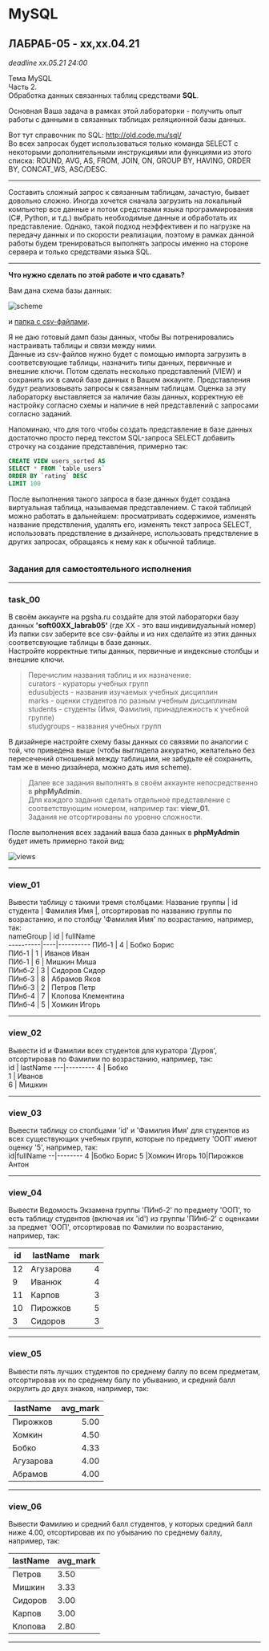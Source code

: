 # MySQL

## ЛАБРАБ-05 - xx,xx.04.21  

_deadline xx.05.21 24:00_  

Тема MySQL  
Часть 2.  
Обработка данных связанных таблиц средствами **SQL**.  

Основная Ваша задача в рамках этой лабораторки - получить опыт работы с данными в связанных таблицах реляционной базы данных.  

Вот тут справочник по SQL: http://old.code.mu/sql/  
Во всех запросах будет использоваться только команда SELECT с некоторыми дополнительными инструкциями или функциями из этого списка: ROUND, AVG, AS, FROM, JOIN, ON, GROUP BY, HAVING, ORDER BY, CONCAT_WS, ASC/DESC.  

---  

Составить сложный запрос к связанным таблицам, зачастую, бывает довольно сложно. Иногда хочется сначала загрузить на локальный компьютер все данные и потом средствами языка программирования (C#, Python, и т.д.) выбрать необходимые данные и обработать их представление. Однако, такой подход неэффективен и по нагрузке на передачу данных и по скорости реализации, поэтому в рамках данной работы будем тренироваться выполнять запросы именно на стороне сервера и только средствами языка SQL.  

---  

**Что нужно сделать по этой работе и что сдавать?**  

Вам дана схема базы данных:  

![scheme](./csv/scheme.jpg)  

и [папка с csv-файлами](./csv/).  

Я не даю готовый дамп базы данных, чтобы Вы потренировались настраивать таблицы и связи между ними.  
Данные из csv-файлов нужно будет с помощью импорта загрузить в соответсвующие таблицы, назначить типы данных, первичные и внешние ключи. Потом сделать несколько представлений (VIEW) и сохранить их в самой базе данных в Вашем аккаунте. Представления будут реализовывать запросы к связанным таблицам. Оценка за эту лабораторку выставляется за наличие базы данных, корректную её настройку согласно схемы и наличие в ней представлений с запросами согласно заданий.  

Напоминаю, что для того чтобы создать представление в базе данных достаточно просто перед текстом SQL-запроса SELECT добавить строчку на создание представления, примерно так:  

```SQL
CREATE VIEW users_sorted AS 
SELECT * FROM `table_users`
ORDER BY `rating` DESC
LIMIT 100
```

После выполнения такого запроса в базе данных будет создана виртуальная таблица, называемая представлением. С такой таблицей можно работать в дальнейшем: просматривать содержимое, изменять название предствления, удалять его, изменять текст запроса SELECT, использовать предствление в дизайнере, использовать предствление в других запросах, обращаясь к нему как к обычной таблице.  

```txt

```

### Задания для самостоятельного исполнения  

---  

### task_00  

В своём аккаунте на pgsha.ru создайте для этой лабораторки базу данных **'soft00XX_labrab05'** (где XX - это ваш индивидуальный номер)  
Из папки csv заберите все csv-файлы и из них сделайте из этих данных соответсвующие таблицы в базе данных.  
Настройте корректные типы данных, первичные и индексные столбцы и внешние ключи.  

> Перечислим названия таблиц и их назначение:  
> curators - кураторы учебных групп  
> edusubjects - названия изучаемых учебных дисциплин  
> marks - оценки студентов по разным учебным дисциплинам  
> students - студенты (Имя, Фамилия, принадлежность к учебной группе)  
> studygroups - названия учебных групп  

В дизайнере настройте схему базы данных со связями по аналогии с той, что приведена выше (чтобы выглядела аккуратно, желательно без пересечений отношений между таблицами, не забудьте её сохранить, там же в меню дизайнера, можно дать имя scheme).  

> Далее все задания выполнять в своём аккаунте  непосредственно в **phpMyAdmin**.  
> Для каждого задания сделать отдельное представление с соответствующим номером, например так: **view_01**.  
> Задания не отсортированы по уровню сложности.  

После выполнения всех заданий ваша база данных в **phpMyAdmin** будет иметь примерно такой вид:  

![views](./csv/views.jpg)  

---  

### view_01  

Вывести таблицу с такими тремя столбцами: Название группы | id студента | Фамилия Имя |, отсортировав по названию группы по возрастанию, и по столбцу 'Фамилия Имя' по возрастанию, например, так:  
nameGroup | id | fullName  
----------|----|----------
ПИб-1 | 4 | Бобко Борис  
ПИб-1 | 1 | Иванов Иван  
ПИб-1 | 6 | Мишкин Миша  
ПИнб-2 | 3 | Сидоров Сидор  
ПИнб-3 | 8 | Абрамов Яков  
ПИнб-3 | 2 | Петров Петр  
ПИнб-4 | 7 | Клопова Клементина  
ПИнб-4 | 5 | Хомкин Игорь  

---  

### view_02  

Вывести id и Фамилии всех студентов для куратора 'Дуров', отсортировав по Фамилии по возрастанию, например, так:  
id | lastName
---|---------
4 | Бобко  
1 | Иванов  
6 | Мишкин  

---  

### view_03  

Вывести таблицу со столбцами 'id' и 'Фамилия Имя' для студентов из всех существующих учебных групп, которые по предмету 'ООП' имеют оценку '5', например, так:  
id|fullName
--|--------
4 |Бобко Борис
5 |Хомкин Игорь
10|Пирожков Антон

---  

### view_04  

Вывести Ведомость Экзамена группы 'ПИнб-2' по предмету 'ООП', то есть таблицу студентов (включая их 'id') из группы 'ПИнб-2' с оценками за предмет 'ООП', отсортировав по Фамилии по возрастанию, например, так:  

id| lastName | mark |  
--|----------|-----:|  
12| Агузарова | 4
9 | Иванюк | 4
11 | Карпов | 3
10 | Пирожков | 5
3 | Сидоров | 3

---  

### view_05  

Вывести пять лучших студентов по среднему баллу по всем предметам, отсортировав их по среднему балу по убыванию, и средний балл окрулить до двух знаков, например, так:  

lastName | avg_mark
---------|--------:
Пирожков | 5.00
Хомкин | 4.50
Бобко | 4.33
Агузарова | 4.00
Абрамов | 4.00

---  

### view_06  

Вывести Фамилию и средний балл студентов, у которых средний балл ниже 4.00, отсортировав их по убыванию по среднему баллу, например, так:  

lastName | avg_mark
---------|---------
Петров | 3.50
Мишкин | 3.33
Сидоров | 3.00
Карпов | 3.00
Клопова | 2.80

---  

```txt

```

